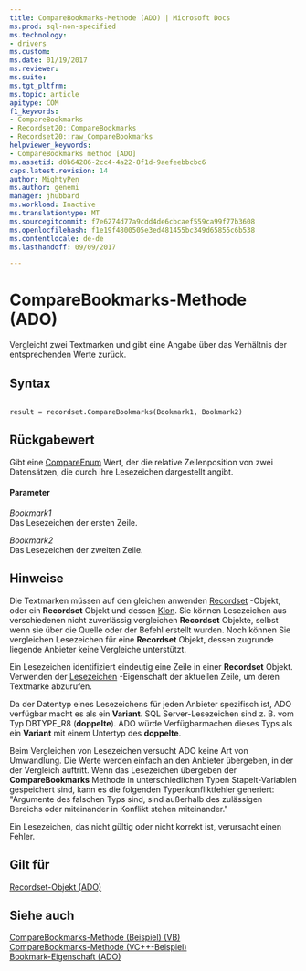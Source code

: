 ```yaml
---
title: CompareBookmarks-Methode (ADO) | Microsoft Docs
ms.prod: sql-non-specified
ms.technology:
- drivers
ms.custom: 
ms.date: 01/19/2017
ms.reviewer: 
ms.suite: 
ms.tgt_pltfrm: 
ms.topic: article
apitype: COM
f1_keywords:
- CompareBookmarks
- Recordset20::CompareBookmarks
- Recordset20::raw_CompareBookmarks
helpviewer_keywords:
- CompareBookmarks method [ADO]
ms.assetid: d0b64286-2cc4-4a22-8f1d-9aefeebbcbc6
caps.latest.revision: 14
author: MightyPen
ms.author: genemi
manager: jhubbard
ms.workload: Inactive
ms.translationtype: MT
ms.sourcegitcommit: f7e6274d77a9cdd4de6cbcaef559ca99f77b3608
ms.openlocfilehash: f1e19f4800505e3ed481455bc349d65855c6b538
ms.contentlocale: de-de
ms.lasthandoff: 09/09/2017

---
```

# <a name="comparebookmarks-method-ado"></a>CompareBookmarks-Methode (ADO)
Vergleicht zwei Textmarken und gibt eine Angabe über das Verhältnis der entsprechenden Werte zurück.  
  
## <a name="syntax"></a>Syntax  
  
```  
  
result = recordset.CompareBookmarks(Bookmark1, Bookmark2)  
```  
  
## <a name="return-value"></a>Rückgabewert  
 Gibt eine [CompareEnum](../../../ado/reference/ado-api/compareenum.md) Wert, der die relative Zeilenposition von zwei Datensätzen, die durch ihre Lesezeichen dargestellt angibt.  
  
#### <a name="parameters"></a>Parameter  
 *Bookmark1*  
 Das Lesezeichen der ersten Zeile.  
  
 *Bookmark2*  
 Das Lesezeichen der zweiten Zeile.  
  
## <a name="remarks"></a>Hinweise  
 Die Textmarken müssen auf den gleichen anwenden [Recordset](../../../ado/reference/ado-api/recordset-object-ado.md) -Objekt, oder ein **Recordset** Objekt und dessen [Klon](../../../ado/reference/ado-api/clone-method-ado.md). Sie können Lesezeichen aus verschiedenen nicht zuverlässig vergleichen **Recordset** Objekte, selbst wenn sie über die Quelle oder der Befehl erstellt wurden. Noch können Sie vergleichen Lesezeichen für eine **Recordset** Objekt, dessen zugrunde liegende Anbieter keine Vergleiche unterstützt.  
  
 Ein Lesezeichen identifiziert eindeutig eine Zeile in einer **Recordset** Objekt. Verwenden der [Lesezeichen](../../../ado/reference/ado-api/bookmark-property-ado.md) -Eigenschaft der aktuellen Zeile, um deren Textmarke abzurufen.  
  
 Da der Datentyp eines Lesezeichens für jeden Anbieter spezifisch ist, ADO verfügbar macht es als ein **Variant**. SQL Server-Lesezeichen sind z. B. vom Typ DBTYPE_R8 (**doppelte**). ADO würde Verfügbarmachen dieses Typs als ein **Variant** mit einem Untertyp des **doppelte**.  
  
 Beim Vergleichen von Lesezeichen versucht ADO keine Art von Umwandlung. Die Werte werden einfach an den Anbieter übergeben, in der der Vergleich auftritt. Wenn das Lesezeichen übergeben der **CompareBookmarks** Methode in unterschiedlichen Typen Stapelt-Variablen gespeichert sind, kann es die folgenden Typenkonfliktfehler generiert: "Argumente des falschen Typs sind, sind außerhalb des zulässigen Bereichs oder miteinander in Konflikt stehen miteinander."  
  
 Ein Lesezeichen, das nicht gültig oder nicht korrekt ist, verursacht einen Fehler.  
  
## <a name="applies-to"></a>Gilt für  
 [Recordset-Objekt (ADO)](../../../ado/reference/ado-api/recordset-object-ado.md)  
  
## <a name="see-also"></a>Siehe auch  
 [CompareBookmarks-Methode (Beispiel) (VB)](../../../ado/reference/ado-api/comparebookmarks-method-example-vb.md)   
 [CompareBookmarks-Methode (VC++-Beispiel)](../../../ado/reference/ado-api/comparebookmarks-method-example-vc.md)   
 [Bookmark-Eigenschaft (ADO)](../../../ado/reference/ado-api/bookmark-property-ado.md)

